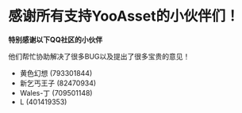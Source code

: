 # 感谢所有支持YooAsset的小伙伴们！

**特别感谢以下QQ社区的小伙伴**

他们帮忙协助解决了很多BUG以及提出了很多宝贵的意见！

- 黄色幻想 (793301844)
- 新乞丐王子 (82470934)
- Wales-丁 (709501148)
- L (401419353)

